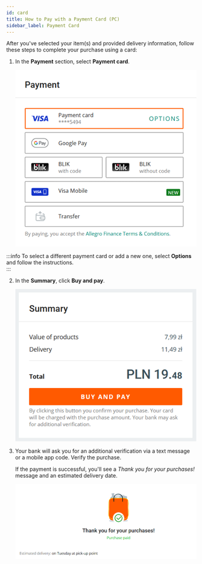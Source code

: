 ```yaml
---
id: card
title: How to Pay with a Payment Card (PC)
sidebar_label: Payment Card
---
```


After you've selected your item(s) and provided delivery information, follow these steps to complete your purchase using a card:

1. In the **Payment** section, select **Payment card**.

    ![Card payment option](<Card payment option.png>)

:::info
To select a different payment card or add a new one, select **Options** and follow the instructions.  
:::

2. In the **Summary**, click **Buy and pay**. 

    ![Summary: Buy and pay](<Summary - Buy and pay.png>)

3. Your bank will ask you for an additional verification via a text message or a mobile app code. Verify the purchase.

    If the payment is successful, you'll see a *Thank you for your purchases!* message and an estimated delivery date.

    ![Thank you for your purchases message](<Thank you for your purchases message.png>)